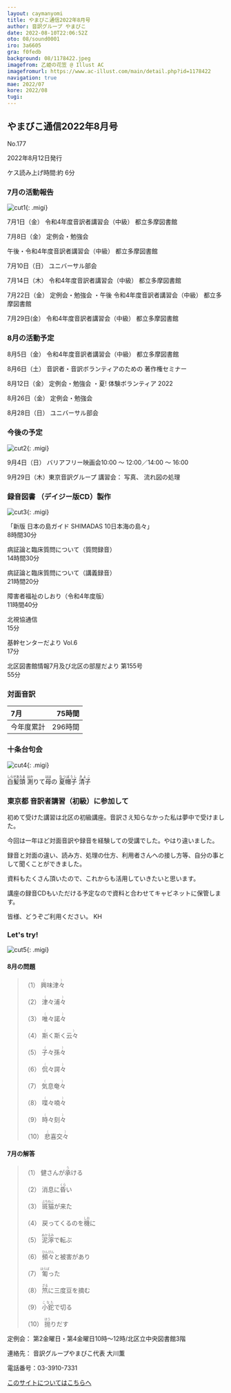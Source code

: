 ```yaml
---
layout: caymanyomi
title: やまびこ通信2022年8月号
author: 音訳グループ やまびこ
date: 2022-08-10T22:06:52Z
oto: 08/sound0001
iro: 3a6605
gra: f0fedb
background: 08/1178422.jpeg
imagefrom: 乙姫の花笠 @ Illust AC
imagefromurl: https://www.ac-illust.com/main/detail.php?id=1178422
navigation: true
mae: 2022/07
kore: 2022/08
tugi: 
---
```



## <span data-dur="4.141" data-begin="2.750" id="xmri_0001" markdown="1"> やまびこ通信2022年8月号</span>

<span data-dur="2.582" data-begin="6.891" id="xmri_0002" markdown="1">No.177</span>

<span data-dur="5.744" data-begin="9.473" id="xmri_0003" markdown="1">2022年8月12日発行</span>

<span class="infty_silent">ケス</span><span data-dur="1.416" data-begin="15.217" id="xmri_0004" markdown="1">読み上げ時間:</span><span data-dur="3.070" data-begin="16.633" id="xmri_0005" markdown="1">約 6分</span>

### <span data-dur="3.392" data-begin="19.703" id="xmri_0006" markdown="1"> 7月の活動報告</span>

![cut1](media/08/cut1.png){: .migi}

<span data-dur="2.156" data-begin="24.945" id="xmri_0008" markdown="1">7月1日（金）</span> <span data-dur="2.634" data-begin="27.101" id="xmri_0009" markdown="1">令和4年度音訳者講習会</span><span data-dur="1.120" data-begin="29.735" id="xmri_000A" markdown="1">（中級）</span> <span data-dur="2.487" data-begin="30.855" id="xmri_000B" markdown="1">都立多摩図書館</span>

<span data-dur="2.046" data-begin="33.342" id="xmri_000C" markdown="1">7月8日（金）</span> <span data-dur="2.636" data-begin="35.388" id="xmri_000D" markdown="1">定例会・勉強会</span>

<span data-dur="3.132" data-begin="38.024" id="xmri_000E" markdown="1">午後・令和4年度音訳者講習会</span><span data-dur="1.120" data-begin="41.156" id="xmri_000F" markdown="1">（中級）</span> <span data-dur="2.487" data-begin="42.276" id="xmri_0010" markdown="1">都立多摩図書館</span>

<span data-dur="2.078" data-begin="44.763" id="xmri_0011" markdown="1">7月10日（日）</span> <span data-dur="2.504" data-begin="46.841" id="xmri_0012" markdown="1">ユニバーサル部会</span>

<span data-dur="2.295" data-begin="49.345" id="xmri_0013" markdown="1">7月14日（木）</span> <span data-dur="2.635" data-begin="51.640" id="xmri_0014" markdown="1">令和4年度音訳者講習会</span><span data-dur="1.120" data-begin="54.275" id="xmri_0015" markdown="1">（中級）</span> <span data-dur="2.487" data-begin="55.395" id="xmri_0016" markdown="1">都立多摩図書館</span>

<span data-dur="2.416" data-begin="57.882" id="xmri_0017" markdown="1">7月22日（金）</span> <span data-dur="2.136" data-begin="60.298" id="xmri_0018" markdown="1">定例会・勉強会 ・</span><span data-dur="3.133" data-begin="62.434" id="xmri_0019" markdown="1">午後 令和4年度音訳者講習会</span><span data-dur="1.120" data-begin="65.567" id="xmri_001A" markdown="1">（中級）</span> <span data-dur="2.487" data-begin="66.687" id="xmri_001B" markdown="1">都立多摩図書館</span>

<span data-dur="2.425" data-begin="69.174" id="xmri_001C" markdown="1">7月29日(金）</span> <span data-dur="2.635" data-begin="71.599" id="xmri_001D" markdown="1">令和4年度音訳者講習会</span><span data-dur="1.120" data-begin="74.234" id="xmri_001E" markdown="1">（中級）</span> <span data-dur="3.886" data-begin="75.354" id="xmri_001F" markdown="1">都立多摩図書館</span>

### <span data-dur="3.281" data-begin="79.240" id="xmri_0020" markdown="1"> 8月の活動予定</span>

<span data-dur="2.041" data-begin="82.521" id="xmri_0021" markdown="1">8月5日（金）</span> <span data-dur="2.634" data-begin="84.562" id="xmri_0022" markdown="1">令和4年度音訳者講習会</span><span data-dur="1.120" data-begin="87.196" id="xmri_0023" markdown="1">（中級）</span> <span data-dur="2.487" data-begin="88.316" id="xmri_0024" markdown="1">都立多摩図書館</span>

<span data-dur="1.920" data-begin="90.803" id="xmri_0025" markdown="1">8月6日（土）</span> <span data-dur="5.077" data-begin="92.723" id="xmri_0026" markdown="1">音訳者・音訳ボランティアのための 著作権セミナー</span>

<span data-dur="2.287" data-begin="97.800" id="xmri_0027" markdown="1">8月12日（金）</span> <span data-dur="2.137" data-begin="100.087" id="xmri_0028" markdown="1">定例会・勉強会 ・</span><span data-dur="4.066" data-begin="102.224" id="xmri_0029" markdown="1">夏<span class="infty_silent">!</span> 体験ボランティア 2022</span>

<span data-dur="2.519" data-begin="106.290" id="xmri_002A" markdown="1">8月26日（金）</span> <span data-dur="2.986" data-begin="108.809" id="xmri_002B" markdown="1">定例会・勉強会</span>

<span data-dur="2.595" data-begin="111.795" id="xmri_002C" markdown="1">8月28日（日）</span> <span data-dur="3.903" data-begin="114.390" id="xmri_002D" markdown="1">ユニバーサル部会</span>

### <span data-dur="1.930" data-begin="118.293" id="xmri_002E" markdown="1"> 今後の予定</span>

![cut2](media/08/cut2.png){: .migi}

<span data-dur="1.900" data-begin="121.373" id="xmri_0030" markdown="1">9月4日（日）</span> <span data-dur="1.806" data-begin="123.273" id="xmri_0031" markdown="1">バリアフリー映画会</span><span data-dur="1.672" data-begin="125.079" id="xmri_0032" markdown="1">10:00 ～ 12:00／</span><span data-dur="2.772" data-begin="126.751" id="xmri_0033" markdown="1">14:00 ～ 16:00</span>

<span data-dur="2.320" data-begin="129.523" id="xmri_0034" markdown="1">9月29日（木）</span><span data-dur="2.831" data-begin="131.843" id="xmri_0035" markdown="1">東京音訳グループ 講習会： </span><span data-dur="4.305" data-begin="134.674" id="xmri_0036" markdown="1">写真<span class="infty_silent">、</span> 流れ図の処理</span>

### <span data-dur="4.728" data-begin="138.979" id="xmri_0037" markdown="1"> 録音図書<span class="infty_silent"> （</span>デイジー版CD<span class="infty_silent">）</span>製作</span>

![cut3](media/08/cut3.png){: .migi}

<span data-dur="5.706" data-begin="147.107" id="xmri_003A" markdown="1">「新版 日本の島ガイド SHIMADAS 10日本海の島々」</span>  
<span data-dur="2.747" data-begin="152.813" id="xmri_003B" markdown="1">8時間30分</span>

<span data-dur="2.865" data-begin="155.560" id="xmri_003C" markdown="1">病証論と臨床質問について</span><span data-dur="1.511" data-begin="158.425" id="xmri_003D" markdown="1">（質問録音）</span>  
<span data-dur="2.825" data-begin="159.936" id="xmri_003E" markdown="1">14時間30分</span>

<span data-dur="2.865" data-begin="162.761" id="xmri_003F" markdown="1">病証論と臨床質問について</span><span data-dur="1.355" data-begin="165.626" id="xmri_0040" markdown="1">（講義録音）</span>  
<span data-dur="3.021" data-begin="166.981" id="xmri_0041" markdown="1">21時間20分</span>

<span data-dur="2.038" data-begin="170.002" id="xmri_0042" markdown="1">障害者福祉のしおり</span><span data-dur="1.602" data-begin="172.040" id="xmri_0043" markdown="1">（令和4年度版）</span>  
<span data-dur="2.572" data-begin="173.642" id="xmri_0044" markdown="1">11時間40分</span>

<span data-dur="1.627" data-begin="176.214" id="xmri_0045" markdown="1">北視協通信</span>  
<span data-dur="2.005" data-begin="177.841" id="xmri_0046" markdown="1">15分</span>

<span data-dur="2.964" data-begin="179.846" id="xmri_0047" markdown="1">基幹センターだより Vol.6</span>  
<span data-dur="2.129" data-begin="182.810" id="xmri_0048" markdown="1">17分</span>

<span data-dur="5.707" data-begin="184.939" id="xmri_0049" markdown="1">北区図書館情報7月及び北区の部屋だより 第155号</span>  
<span data-dur="3.596" data-begin="190.646" id="xmri_004A" markdown="1">55分</span>

### <span data-dur="2.666" data-begin="194.242" id="xmri_004B" markdown="1"> 対面音訳</span>

<span data-dur="1.151" data-begin="196.908" id="xmri_004C" markdown="1">7月</span>|<span data-dur="2.402" data-begin="198.059" id="xmri_004D" markdown="1">75時間</span>
|:---|---:|
<span data-dur="1.591" data-begin="200.461" id="xmri_004E" markdown="1">今年度累計</span>|<span data-dur="4.284" data-begin="202.052" id="xmri_004F" markdown="1">296時間</span>

### <span data-dur="2.768" data-begin="206.336" id="xmri_0050" markdown="1"> 十条台句会</span>

![cut4](media/08/cut4.png){: .migi}

<span data-dur="8.087" data-begin="210.954" id="xmri_0052" markdown="1"><ruby>白髪頭<rp>(</rp><rt>しらがあたま</rt><rp>)</rp></ruby> <ruby>測<rp>(</rp><rt>はか</rt><rp>)</rp></ruby>りて<ruby>母<rp>(</rp><rt>はは</rt><rp>)</rp></ruby>の <ruby>夏帽子<rp>(</rp><rt>なつぼうし</rt><rp>)</rp></ruby>
<span class="haigo" data-dur="3.266" data-begin="219.041" id="xmri_0053" markdown="1"><ruby>清子<rp>(</rp><rt>きよこ</rt><rp>)</rp></ruby></span>

### <span data-dur=".500" data-begin="222.307" id="xmri_0054" markdown="1"></span> <span data-dur="5.331" data-begin="222.807" id="xmri_0055" markdown="1">東京都 音訳者講習<span class="infty_silent">（</span>初級<span class="infty_silent">）</span>に参加して</span>

<span data-dur="4.326" data-begin="228.138" id="xmri_0056" markdown="1">初めて受けた講習は北区の初級講座。</span><span data-dur="5.094" data-begin="232.464" id="xmri_0057" markdown="1">音訳さえ知らなかった私は夢中で受けました。</span>

<span data-dur="6.578" data-begin="237.558" id="xmri_0058" markdown="1">今回は一年ほど対面音訳や録音を経験しての受講でした。</span><span data-dur="2.960" data-begin="244.136" id="xmri_0059" markdown="1">やはり違いました。</span>

<span data-dur="2.112" data-begin="247.096" id="xmri_005A" markdown="1">録音と対面の違い、</span><span data-dur="1.099" data-begin="249.208" id="xmri_005B" markdown="1">読み方、</span><span data-dur="1.383" data-begin="250.307" id="xmri_005C" markdown="1">処理の仕方、</span><span data-dur="2.444" data-begin="251.690" id="xmri_005D" markdown="1">利用者さんへの接し方等、</span><span data-dur="4.095" data-begin="254.134" id="xmri_005E" markdown="1">自分の事として聞くことができました。</span>

<span data-dur="2.394" data-begin="258.229" id="xmri_005F" markdown="1">資料もたくさん頂いたので、</span><span data-dur="4.296" data-begin="260.623" id="xmri_0060" markdown="1">これからも活用していきたいと思います。</span>

<span data-dur="3.282" data-begin="264.919" id="xmri_0061" markdown="1">講座の録音CDもいただける予定なので</span><span data-dur="4.711" data-begin="268.201" id="xmri_0062" markdown="1">資料と合わせてキャビネットに保管します。</span>

<span data-dur="1.097" data-begin="272.912" id="xmri_0063" markdown="1">皆様、</span><span data-dur="3.182" data-begin="274.009" id="xmri_0064" markdown="1">どうぞご利用ください。</span>
<span class="haigo" data-dur="3.421" data-begin="277.191" id="xmri_0065" markdown="1">KH</span>

### <span data-dur=".500" data-begin="280.612" id="xmri_0066" markdown="1"></span> <span data-dur="2.340" data-begin="281.112" id="xmri_0067" markdown="1">Let's try!</span>

![cut5](media/08/cut5.png){: .migi}

#### <span data-dur="2.816" data-begin="285.302" id="xmri_0069" markdown="1"> 8月の問題</span>

<blockquote markdown="1">

<span class="infty_silent">（1） <ruby>興味津々<rp>(</rp><rt>（　　　）</rt><rp>)</rp></ruby></span>

<span class="infty_silent">（2） <ruby>津々浦々<rp>(</rp><rt>（　　　）</rt><rp>)</rp></ruby></span>

<span class="infty_silent">（3） <ruby>唯々諾々<rp>(</rp><rt>（　　　）</rt><rp>)</rp></ruby></span>

<span class="infty_silent">（4）<ruby> 斯く斯く云々<rp>(</rp><rt>（　　　）</rt><rp>)</rp></ruby></span>

<span class="infty_silent">（5） <ruby>子々孫々<rp>(</rp><rt>（　　　）</rt><rp>)</rp></ruby></span>

<span class="infty_silent">（6） <ruby>侃々諤々<rp>(</rp><rt>（　　　）</rt><rp>)</rp></ruby></span>

<span class="infty_silent">（7） <ruby>気息奄々<rp>(</rp><rt>（　　　）</rt><rp>)</rp></ruby></span>

<span class="infty_silent">（8） <ruby>喋々喃々<rp>(</rp><rt>（　　　）</rt><rp>)</rp></ruby></span>

<span class="infty_silent">（9） <ruby>時々刻々<rp>(</rp><rt>（　　　）</rt><rp>)</rp></ruby></span>

<span class="infty_silent">（10） <ruby>悲喜交々<rp>(</rp><rt>（　　　）</rt><rp>)</rp></ruby></span>

</blockquote>

#### <span data-dur="2.209" data-begin="292.643" id="xmri_006B" markdown="1"> 7月の解答</span>

<blockquote markdown="1">

<span data-dur="1.177" data-begin="294.852" id="xmri_006C" markdown="1">（1）</span> <span data-dur="1.970" data-begin="296.029" id="xmri_006D" markdown="1">健さんが<ruby>承<rp>(</rp><rt>う</rt><rp>)</rp></ruby>ける</span>

<span data-dur="1.016" data-begin="297.999" id="xmri_006E" markdown="1">（2）</span> <span data-dur="2.062" data-begin="299.015" id="xmri_006F" markdown="1">消息に<ruby>昏<rp>(</rp><rt>くら</rt><rp>)</rp></ruby>い</span>

<span data-dur="1.144" data-begin="301.077" id="xmri_0070" markdown="1">（3）</span> <span data-dur="2.019" data-begin="302.221" id="xmri_0071" markdown="1"><ruby>斑猫<rp>(</rp><rt>ぶちねこ</rt><rp>)</rp></ruby>が来た</span>

<span data-dur="1.119" data-begin="304.240" id="xmri_0072" markdown="1">（4）</span> <span data-dur="2.382" data-begin="305.359" id="xmri_0073" markdown="1">戻ってくるのを<ruby>機<rp>(</rp><rt>しお</rt><rp>)</rp></ruby>に</span>

<span data-dur="1.046" data-begin="307.741" id="xmri_0074" markdown="1">（5）</span> <span data-dur="2.053" data-begin="308.787" id="xmri_0075" markdown="1"><ruby>泥濘<rp>(</rp><rt>ぬかるみ</rt><rp>)</rp></ruby>で転ぶ</span>

<span data-dur="1.177" data-begin="310.840" id="xmri_0076" markdown="1">（6）</span> <span data-dur="2.425" data-begin="312.017" id="xmri_0077" markdown="1"><ruby>頻々<rp>(</rp><rt>ひんぴん</rt><rp>)</rp></ruby>と被害があり</span>

<span data-dur="1.170" data-begin="314.442" id="xmri_0078" markdown="1">（7）</span> <span data-dur="1.689" data-begin="315.612" id="xmri_0079" markdown="1"><ruby>匍<rp>(</rp><rt>はらば</rt><rp>)</rp></ruby>った</span>

<span data-dur="1.211" data-begin="317.301" id="xmri_007A" markdown="1">（8）</span> <span data-dur="2.455" data-begin="318.512" id="xmri_007B" markdown="1"><ruby>笊<rp>(</rp><rt>ざる</rt><rp>)</rp></ruby>に三度豆を摘む</span>

<span data-dur="1.197" data-begin="320.967" id="xmri_007C" markdown="1">（9）</span> <span data-dur="1.759" data-begin="322.164" id="xmri_007D" markdown="1"><ruby>小鉈<rp>(</rp><rt>こなた</rt><rp>)</rp></ruby>で切る</span>

<span data-dur="1.137" data-begin="323.923" id="xmri_007E" markdown="1">（10）</span> <span data-dur="1.695" data-begin="325.060" id="xmri_007F" markdown="1"><ruby>抛<rp>(</rp><rt>ほう</rt><rp>)</rp></ruby>りだす</span>

</blockquote>

<span data-dur="1.205" data-begin="326.755" id="xmri_0080" markdown="1">定例会：</span> <span data-dur="4.115" data-begin="327.960" id="xmri_0081" markdown="1">第2金曜日・第4金曜日10時～12時</span><span data-dur="3.047" data-begin="332.075" id="xmri_0082" markdown="1">/北区立中央図書館3階</span>

<span data-dur="1.319" data-begin="335.122" id="xmri_0083" markdown="1">連絡先：</span> <span data-dur="3.965" data-begin="336.441" id="xmri_0084" markdown="1">音訳グループやまびこ代表 大川薫</span>

<span data-dur="1.409" data-begin="340.406" id="xmri_0085" markdown="1">電話番号：</span><span data-dur="4.305" data-begin="341.815" id="xmri_0086" markdown="1">03-3910-7331</span>

<a href="mailto:ymbk2016ml@gmail.com?Subject=やまびこウェブサイトについて" data-dur="5.930" data-begin="346.120" id="xmri_0087" markdown="1">このサイトについてはこちらへ</a>


